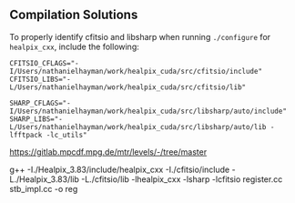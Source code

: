 ## Compilation Solutions

To properly identify cfitsio and libsharp when running `./configure` for `healpix_cxx`, include the following:

```
CFITSIO_CFLAGS="-I/Users/nathanielhayman/work/healpix_cuda/src/cfitsio/include"
CFITSIO_LIBS="-L/Users/nathanielhayman/work/healpix_cuda/src/cfitsio/lib"

SHARP_CFLAGS="-I/Users/nathanielhayman/work/healpix_cuda/src/libsharp/auto/include"
SHARP_LIBS="-L/Users/nathanielhayman/work/healpix_cuda/src/libsharp/auto/lib -lfftpack -lc_utils"
```

https://gitlab.mpcdf.mpg.de/mtr/levels/-/tree/master

g++ -I./Healpix_3.83/include/healpix_cxx -I./cfitsio/include -L./Healpix_3.83/lib -L./cfitsio/lib -lhealpix_cxx -lsharp -lcfitsio register.cc stb_impl.cc -o reg
